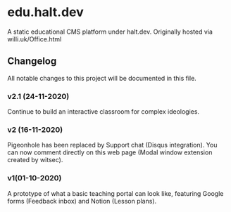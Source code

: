 # edu.halt.dev
A static educational CMS platform under halt.dev. Originally hosted via willi.uk/Office.html
## Changelog
All notable changes to this project will be documented in this file.
### v2.1 (24-11-2020)
Continue to build an interactive classroom for complex ideologies.
### v2 (16-11-2020)
Pigeonhole has been replaced by Support chat (Disqus integration). You can now comment directly on this web page (Modal window extension created by witsec).
### v1(01-10-2020)
A prototype of what a basic teaching portal can look like, featuring Google forms (Feedback inbox) and Notion (Lesson plans).
